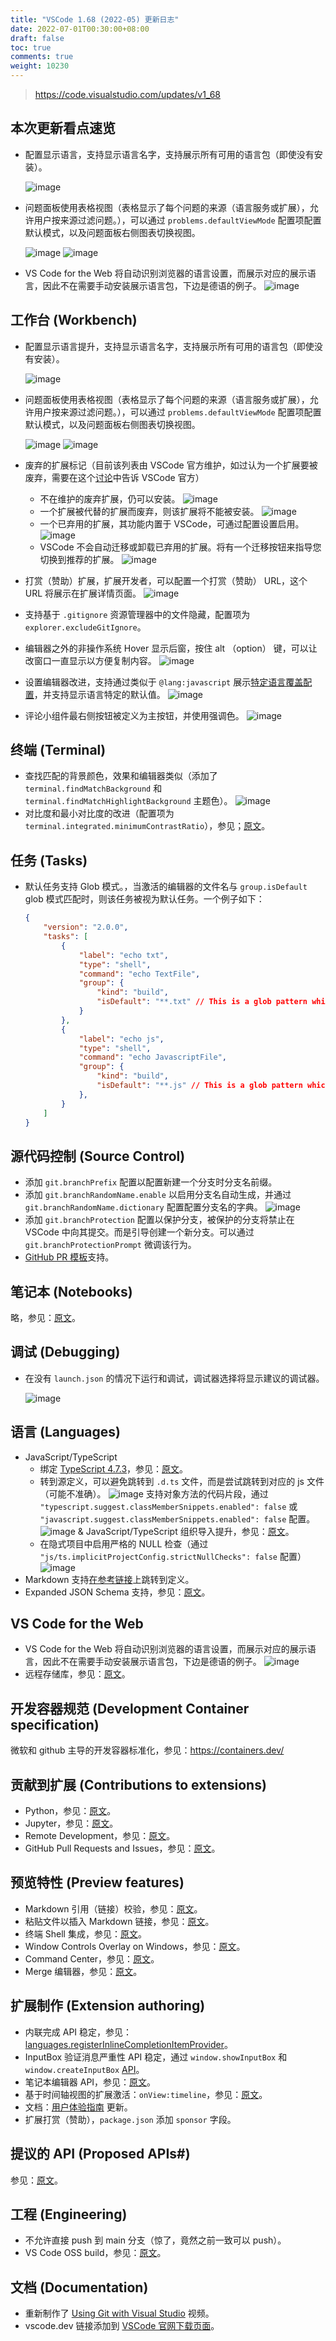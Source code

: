 ```yaml
---
title: "VSCode 1.68 (2022-05) 更新日志"
date: 2022-07-01T00:30:00+08:00
draft: false
toc: true
comments: true
weight: 10230
---
```


> https://code.visualstudio.com/updates/v1_68

## 本次更新看点速览

* 配置显示语言，支持显示语言名字，支持展示所有可用的语言包（即使没有安装）。

    ![image](/image/vscode/configure-display-language.png)
* 问题面板使用表格视图（表格显示了每个问题的来源（语言服务或扩展），允许用户按来源过滤问题。），可以通过 `problems.defaultViewMode` 配置项配置默认模式，以及问题面板右侧图表切换视图。

    ![image](/image/vscode/problems-view-table.png)
    ![image](/image/vscode/view-as-table-button.png)

* VS Code for the Web 将自动识别浏览器的语言设置，而展示对应的展示语言，因此不在需要手动安装展示语言包，下边是德语的例子。
    ![image](/image/vscode/translations-core.png)

## 工作台 (Workbench)

* 配置显示语言提升，支持显示语言名字，支持展示所有可用的语言包（即使没有安装）。

    ![image](/image/vscode/configure-display-language.png)

* 问题面板使用表格视图（表格显示了每个问题的来源（语言服务或扩展），允许用户按来源过滤问题。），可以通过 `problems.defaultViewMode` 配置项配置默认模式，以及问题面板右侧图表切换视图。

    ![image](/image/vscode/problems-view-table.png)
    ![image](/image/vscode/view-as-table-button.png)

* 废弃的扩展标记（目前该列表由 VSCode 官方维护，如过认为一个扩展要被废弃，需要在这个[讨论](https://github.com/microsoft/vscode-discussions/discussions/1)中告诉 VSCode 官方）
    * 不在维护的废弃扩展，仍可以安装。
    ![image](/image/vscode/deprecated-extension.png)
    * 一个扩展被代替的扩展而废弃，则该扩展将不能被安装。
    ![image](/image/vscode/deprecated-extension-alternate.png)
    * 一个已弃用的扩展，其功能内置于 VSCode，可通过配置设置启用。
    ![image](/image/vscode/deprecated-extension-builtin.png)
    * VSCode 不会自动迁移或卸载已弃用的扩展。将有一个迁移按钮来指导您切换到推荐的扩展。
    ![image](/image/vscode/deprecated-extension-migrate.png)

* 打赏（赞助）扩展，扩展开发者，可以配置一个打赏（赞助） URL，这个 URL 将展示在扩展详情页面。
    ![image](/image/vscode/sponsor-extension.png)

* 支持基于 `.gitignore` 资源管理器中的文件隐藏，配置项为 `explorer.excludeGitIgnore`。
* 编辑器之外的非操作系统 Hover 显示后窗，按住 alt （option） 键，可以让改窗口一直显示以方便复制内容。
    ![image](/image/vscode/hover-lock.gif)
* 设置编辑器改进，支持通过类似于 `@lang:javascript` 展示[特定语言覆盖配置](https://code.visualstudio.com/docs/getstarted/settings#_languagespecific-editor-settings)，并支持显示语言特定的默认值。
    ![image](/image/vscode/settings-editor-language-specific-default.gif)
* 评论小组件最右侧按钮被定义为主按钮，并使用强调色。
    ![image](/image/vscode/comment-primary-button.gif)

## 终端 (Terminal)

* 查找匹配的背景颜色，效果和编辑器类似（添加了 `terminal.findMatchBackground` 和 `terminal.findMatchHighlightBackground` 主题色）。
    ![image](/image/vscode/terminal-find-bg.png)
* 对比度和最小对比度的改进（配置项为 `terminal.integrated.minimumContrastRatio`），参见；[原文](https://code.visualstudio.com/updates/v1_68#_improvements-to-contrast-and-the-minimum-contrast-ratio)。

## 任务 (Tasks)

* 默认任务支持 Glob 模式。，当激活的编辑器的文件名与 `group.isDefault` glob 模式匹配时，则该任务被视为默认任务。一个例子如下：

    ```json
    {
        "version": "2.0.0",
        "tasks": [
            {
                "label": "echo txt",
                "type": "shell",
                "command": "echo TextFile",
                "group": {
                    "kind": "build",
                    "isDefault": "**.txt" // This is a glob pattern which will only match when the active file has a .txt extension.
                }
            },
            {
                "label": "echo js",
                "type": "shell",
                "command": "echo JavascriptFile",
                "group": {
                    "kind": "build",
                    "isDefault": "**.js" // This is a glob pattern which will only match when the active file has a .js extension.
                },
            }
        ]
    }
    ```

## 源代码控制 (Source Control)

* 添加 `git.branchPrefix` 配置以配置新建一个分支时分支名前缀。
* 添加 `git.branchRandomName.enable` 以启用分支名自动生成，并通过 `git.branchRandomName.dictionary` 配置配置分支名的字典。
    ![image](/image/vscode/branch-generation.gif)
* 添加 `git.branchProtection` 配置以保护分支，被保护的分支将禁止在 VSCode 中向其提交。而是引导创建一个新分支。可以通过 `git.branchProtectionPrompt` 微调该行为。
* [GitHub PR 模板](https://docs.github.com/communities/using-templates-to-encourage-useful-issues-and-pull-requests/creating-a-pull-request-template-for-your-repository)支持。

## 笔记本 (Notebooks)

略，参见：[原文](https://code.visualstudio.com/updates/v1_68#_notebooks)。

## 调试 (Debugging)

* 在没有 `launch.json` 的情况下运行和调试，调试器选择将显示建议的调试器。

    ![image](/image/vscode/select-debugger.png)

## 语言 (Languages)

* JavaScript/TypeScript
    * 绑定 [TypeScript 4.7.3](https://devblogs.microsoft.com/typescript/announcing-typescript-4-7/)，参见：[原文](https://code.visualstudio.com/updates/v1_68#_typescript-47)。
    * 转到源定义，可以避免跳转到 `.d.ts` 文件，而是尝试跳转到对应的 js 文件（可能不准确）。
        ![image](/image/vscode/ts-go-to-source.gif)
       支持对象方法的代码片段，通过 `"typescript.suggest.classMemberSnippets.enabled": false` 或 `"javascript.suggest.classMemberSnippets.enabled": false` 配置。
        ![image](/image/vscode/ts-snippet-method.gif)
    & JavaScript/TypeScript 组织导入提升，参见：[原文](https://code.visualstudio.com/updates/v1_68#_group-aware-organize-imports)。
    * 在隐式项目中启用严格的 NULL 检查（通过 `"js/ts.implicitProjectConfig.strictNullChecks": false` 配置）
        ![image](/image/vscode/ts-strict-null.gif)
* Markdown 支持[在参考链接](https://www.markdownguide.org/basic-syntax/#reference-style-links)上跳转到定义。
* Expanded JSON Schema 支持，参见：[原文](https://code.visualstudio.com/updates/v1_68#_expanded-json-schema-support)。

## VS Code for the Web

* VS Code for the Web 将自动识别浏览器的语言设置，而展示对应的展示语言，因此不在需要手动安装展示语言包，下边是德语的例子。
    ![image](/image/vscode/translations-core.png)
* 远程存储库，参见：[原文](https://code.visualstudio.com/updates/v1_68#_remote-repositories)。
  
## 开发容器规范 (Development Container specification)

微软和 github 主导的开发容器标准化，参见：https://containers.dev/

## 贡献到扩展 (Contributions to extensions)

* Python，参见：[原文](https://code.visualstudio.com/updates/v1_68#_python)。
* Jupyter，参见：[原文](https://code.visualstudio.com/updates/v1_68#_jupyter)。
* Remote Development，参见：[原文](https://code.visualstudio.com/updates/v1_68#_remote-development)。
* GitHub Pull Requests and Issues，参见：[原文](https://code.visualstudio.com/updates/v1_68#_github-pull-requests-and-issues)。

## 预览特性 (Preview features)

* Markdown 引用（链接）校验，参见：[原文](https://code.visualstudio.com/updates/v1_68#_markdown-link-validation)。
* 粘贴文件以插入 Markdown 链接，参见：[原文](https://code.visualstudio.com/updates/v1_68#_paste-files-to-insert-markdown-links)。
* 终端 Shell 集成，参见：[原文](https://code.visualstudio.com/updates/v1_68#_terminal-shell-integration)。
* Window Controls Overlay on Windows，参见：[原文](https://code.visualstudio.com/updates/v1_68#_window-controls-overlay-on-windows)。
* Command Center，参见：[原文](https://code.visualstudio.com/updates/v1_68#_command-center)。
* Merge 编辑器，参见：[原文](https://code.visualstudio.com/updates/v1_68#_merge-editor)。

## 扩展制作 (Extension authoring)

* 内联完成 API 稳定，参见：[languages.registerInlineCompletionItemProvider](https://github.com/microsoft/vscode/blob/e3a8e502ad7263836d0bc34cbcefbfc7bd65104f/src/vscode-dts/vscode.d.ts#L12357)。
* InputBox 验证消息严重性 API 稳定，通过 `window.showInputBox` 和 `window.createInputBox` [API](https://github.com/microsoft/vscode/blob/main/src/vscode-dts/vscode.d.ts#L1990-L2002)。
* 笔记本编辑器 API，参见：[原文](https://code.visualstudio.com/updates/v1_68#_notebook-editor-api)。
* 基于时间轴视图的扩展激活：`onView:timeline`，参见：[原文](https://code.visualstudio.com/updates/v1_68#_extension-activation-based-on-timeline-view)。
* 文档：[用户体验指南](https://code.visualstudio.com/api/ux-guidelines) 更新。
* 扩展打赏（赞助），`package.json` 添加 `sponsor` 字段。

## 提议的 API (Proposed APIs#)

参见：[原文](https://code.visualstudio.com/updates/v1_68#_proposed-apis)。

## 工程 (Engineering)

* 不允许直接 push 到 main 分支（惊了，竟然之前一致可以 push）。
* VS Code OSS build，参见：[原文](https://code.visualstudio.com/updates/v1_68#_vs-code-oss-build)。

## 文档 (Documentation)

* 重新制作了 [Using Git with Visual Studio](https://code.visualstudio.com/docs/introvideos/versioncontrol) 视频。
* vscode.dev 链接添加到 [VSCode 官网下载页面](https://code.visualstudio.com/download)。
